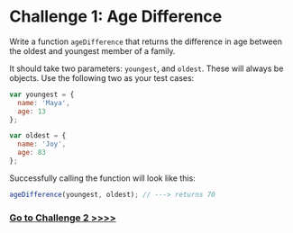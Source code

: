 # Challenge 1: Age Difference

Write a function `ageDifference` that returns the difference in age between the oldest and youngest member of a family.

It should take two parameters: `youngest`, and `oldest`. These will always be objects. Use the following two as your test cases:

```js
var youngest = {
  name: 'Maya',
  age: 13
};

var oldest = {
  name: 'Joy',
  age: 83
};
```

Successfully calling the function will look like this:

```js
ageDifference(youngest, oldest); // ---> returns 70
```

### [Go to Challenge 2 >>>>](https://github.com/node-girls/beginners-javascript/blob/master/challenge02.md)
